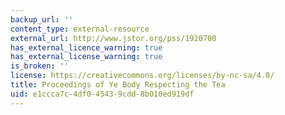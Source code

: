 ```yaml
---
backup_url: ''
content_type: external-resource
external_url: http://www.jstor.org/pss/1920700
has_external_licence_warning: true
has_external_license_warning: true
is_broken: ''
license: https://creativecommons.org/licenses/by-nc-sa/4.0/
title: Proceedings of Ye Body Respecting the Tea
uid: e1ccca7c-4df0-4543-9cdd-8b010ed919df
---
```

